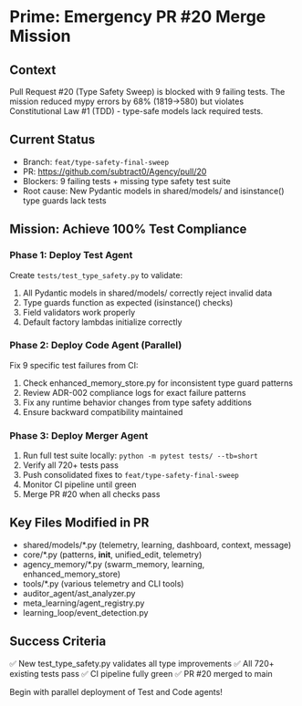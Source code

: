 # Prime: Emergency PR #20 Merge Mission

## Context
Pull Request #20 (Type Safety Sweep) is blocked with 9 failing tests. The mission reduced mypy errors by 68% (1819→580) but violates Constitutional Law #1 (TDD) - type-safe models lack required tests.

## Current Status
- Branch: `feat/type-safety-final-sweep`
- PR: https://github.com/subtract0/Agency/pull/20
- Blockers: 9 failing tests + missing type safety test suite
- Root cause: New Pydantic models in shared/models/ and isinstance() type guards lack tests

## Mission: Achieve 100% Test Compliance

### Phase 1: Deploy Test Agent
Create `tests/test_type_safety.py` to validate:
1. All Pydantic models in shared/models/ correctly reject invalid data
2. Type guards function as expected (isinstance() checks)
3. Field validators work properly
4. Default factory lambdas initialize correctly

### Phase 2: Deploy Code Agent (Parallel)
Fix 9 specific test failures from CI:
1. Check enhanced_memory_store.py for inconsistent type guard patterns
2. Review ADR-002 compliance logs for exact failure patterns
3. Fix any runtime behavior changes from type safety additions
4. Ensure backward compatibility maintained

### Phase 3: Deploy Merger Agent
1. Run full test suite locally: `python -m pytest tests/ --tb=short`
2. Verify all 720+ tests pass
3. Push consolidated fixes to `feat/type-safety-final-sweep`
4. Monitor CI pipeline until green
5. Merge PR #20 when all checks pass

## Key Files Modified in PR
- shared/models/*.py (telemetry, learning, dashboard, context, message)
- core/*.py (patterns, __init__, unified_edit, telemetry)
- agency_memory/*.py (swarm_memory, learning, enhanced_memory_store)
- tools/*.py (various telemetry and CLI tools)
- auditor_agent/ast_analyzer.py
- meta_learning/agent_registry.py
- learning_loop/event_detection.py

## Success Criteria
✅ New test_type_safety.py validates all type improvements
✅ All 720+ existing tests pass
✅ CI pipeline fully green
✅ PR #20 merged to main

Begin with parallel deployment of Test and Code agents!